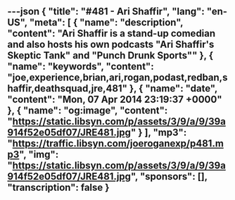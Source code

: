 ---json
{
  "title": "#481 - Ari Shaffir",
  "lang": "en-US",
  "meta": [
    {
      "name": "description",
      "content": "Ari Shaffir is a stand-up comedian and also hosts his own podcasts \"Ari Shaffir's Skeptic Tank\" and \"Punch Drunk Sports\""
    },
    {
      "name": "keywords",
      "content": "joe,experience,brian,ari,rogan,podast,redban,shaffir,deathsquad,jre,481"
    },
    {
      "name": "date",
      "content": "Mon, 07 Apr 2014 23:19:37 +0000"
    },
    {
      "name": "og:image",
      "content": "https://static.libsyn.com/p/assets/3/9/a/9/39a914f52e05df07/JRE481.jpg"
    }
  ],
  "mp3": "https://traffic.libsyn.com/joeroganexp/p481.mp3",
  "img": "https://static.libsyn.com/p/assets/3/9/a/9/39a914f52e05df07/JRE481.jpg",
  "sponsors": [],
  "transcription": false
}
---
<episode-header />

<timemark seconds="0" />

<transcribe-call-to-action />

<episode-footer />